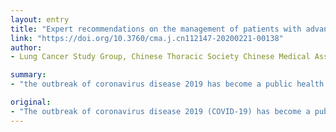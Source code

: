 ```yaml
---
layout: entry
title: "Expert recommendations on the management of patients with advanced non-small cell lung cancer during epidemic of COVID-19 (Trial version)"
link: "https://doi.org/10.3760/cma.j.cn112147-20200221-00138"
author:
- Lung Cancer Study Group, Chinese Thoracic Society Chinese Medical Association; Chinese Respiratory Oncology, Collaboration

summary:
- "the outbreak of coronavirus disease 2019 has become a public health emergency of major international concern. Patients with advanced lung cancer may be at a higher risk of COVID-19 infection. A guideline for the optimal management needs to be proposed. During epidemic, patients should be treated as outpatients as possible at the nearest medical center. More intensive attention should be paid to identification of COVD-19-related symptoms and adverse reactions caused by the malignancy or anticancer treatments."

original:
- "The outbreak of coronavirus disease 2019 (COVID-19) has become a public health emergency of major international concern. Given the systemic immunosuppressive state caused by malignancy and anticancer treatments, patients with advanced lung cancer may be at a higher risk of COVID-19 infection. During epidemic of COVID-19, a guideline for the optimal management of patients with advanced lung cancer urgently needs to be proposed to distinguish the symptoms of COVID-19 and the side effects of antitumor drugs. This network questionnaire survey was conducted on the lung cancer group of the Chinese Thoracic Society, Chinese Medical Association; the lung cancer group of the Chinese Society of Clinical Oncology Youth Committee; and the Chinese Respiratory Oncology Collaboration. 321 valid questionnaires were received. Based on the guidelines on lung cancer and the results of the questionnaires, a consensus was reached. During the epidemic of COVID-19, We recommended that patients with advanced NSCLC should be treated as outpatients as possible at the nearest medical center; Patients who need to be hospitalized for antitumor treatment should be excluded from COVID-19 infection; More intensive attention should be paid to identification of COVID-19-related symptoms and adverse reactions caused by the malignancy or antitumor treatments. Stronger personal protection should be made for advanced NSCLC patients; An intentional postponing of antitumor treatment should be considered according to patient performance status. Treatment strategies should be made according to different types of advanced NSCLC patients and efficacy and toxicity of drugs."
---
```


